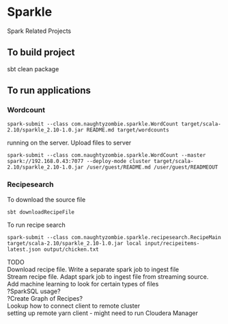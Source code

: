 # Sparkle
Spark Related Projects

## To build project

   sbt clean package
   
## To run applications

### Wordcount

    spark-submit --class com.naughtyzombie.sparkle.WordCount target/scala-2.10/sparkle_2.10-1.0.jar README.md target/wordcounts
    
running on the server. Upload files to server
    
    spark-submit --class com.naughtyzombie.sparkle.WordCount --master spark://192.168.0.43:7077 --deploy-mode cluster target/scala-2.10/sparkle_2.10-1.0.jar /user/guest/README.md /user/guest/READMEOUT
    
### Recipesearch

To download the source file

    sbt downloadRecipeFile
    
To run recipe search

    spark-submit --class com.naughtyzombie.sparkle.recipesearch.RecipeMain target/scala-2.10/sparkle_2.10-1.0.jar local input/recipeitems-latest.json output/chicken.txt


TODO  
Download recipe file. Write a separate spark job to ingest file  
Stream recipe file. Adapt spark job to ingest file from streaming source.  
Add machine learning to look for certain types of files  
?SparkSQL usage?  
?Create Graph of Recipes?  
Lookup how to connect client to remote cluster    
setting up remote yarn client - might need to run Cloudera Manager    
